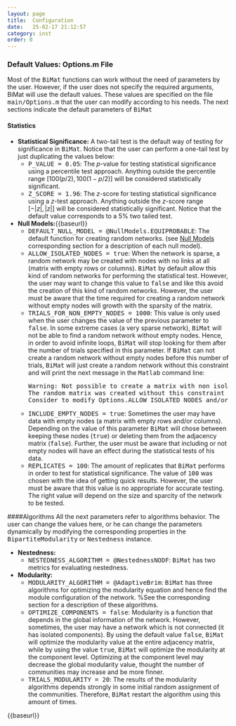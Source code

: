 ```yaml
---
layout: page
title:  Configuration
date:   25-02-17 21:12:57
category: inst
order: 0
---
```

 
### Default Values: Options.m File

Most of the <tt>BiMat</tt> functions can work without the need of parameters by the user. However, if the user does
not specify the required arguments, BiMat will use the default values. These values
are specified on the file <tt>main/Options.m</tt> that the user can modify according to his needs. The next sections indicate
the default parameters of <tt>BiMat</tt>

#### Statistics

* **Statistical Significance:** A two-tail test is the default way of testing for
significance in <tt>BiMat</tt>. Notice that the user can perform a one-tail test by just duplicating 
the values below:
  * <tt>P_VALUE = 0.05</tt>: The $p$-value for testing statistical significance using a percentile test approach.
	Anything outside the percentile range $[100(p/2), 100(1-p/2)]$ will be considered statistically significant.
  * <tt>Z_SCORE = 1.96</tt>: The $z$-score for testing statistical significance using a $z$-test approach.
	Anything outside the $z$-score range $[-|z|,|z|]$ will be considered statistically significant. Notice that the default value
	corresponds to a 5% two tailed test.
* **Null Models:**{{baseurl}}
  * <tt>DEFAULT_NULL_MODEL = @NullModels.EQUIPROBABLE</tt>: The default function for creating random
	networks. (see [Null Models](/BiMat/stats/null_models.html) corresponding section for a description of each null model).
  * <tt>ALLOW_ISOLATED_NODES = true</tt>: When the network is sparse, a random network may be created
	with nodes with no links at all (matrix with empty rows or columns). <tt>BiMat</tt> by default allow
	this kind of random networks for performing the statistical test. However, the user may want to
	change this value to <tt>false</tt> and like this avoid the creation of this kind of random networks.
	However, the user must be aware that the time required for creating a random network without empty nodes 
	will growth with the sparsity of the matrix.
  * <tt>TRIALS_FOR_NON_EMPTY_NODES = 1000</tt>: This value is only used when the user changes
	the value of the previous parameter to <tt>false</tt>. In some extreme cases (a very sparse network),
	<tt>BiMat</tt> will not be able to find a random network without empty nodes. Hence, in order to avoid infinite
	loops, <tt>BiMat</tt> will stop looking for them after the number of trials specified in this parameter. 
	If <tt>BiMat</tt> can not create a random network without empty nodes before this number of trials, <tt>BiMat</tt>
	will just create a random network without this constraint and will print the next message in 
	the <tt>Matlab</tt> command line:
	<pre class="codeoutput">
	Warning: Not possible to create a matrix with non isolated nodes.
	The random matrix was created without this constraint instead.
	Consider to modify Options.ALLOW_ISOLATED_NODES and/or Options.INCLUDE_EMPTY_NODES
	</pre>
  * <tt>INCLUDE_EMPTY_NODES = true</tt>: Sometimes the user may have data with empty nodes (a matrix
	with empty rows and/or columns). Depending on the value of this parameter <tt>BiMat</tt> will chose 
	between keeping these nodes (<tt>true</tt>)  or deleting them from the adjacency matrix (<tt>false</tt>).
	Further, the user must be aware that including or not empty nodes will have an effect during the statistical
	tests of his data.
  * <tt>REPLICATES = 100</tt>: The amount of replicates that <tt>BiMat</tt> performs in order to test
	for statistical significance. The value of <tt>100</tt> was chosen with the idea of getting quick
	results. However, the user must be aware that this value is no appropriate for accurate
	testing. The right value will depend on the size and sparcity of the network to be tested.

####Algorithms
All the next parameters refer to algorithms behavior. The user
can change the values here, or he can change the parameters dynamically by modifying the corresponding
properties in the <tt>BipartiteModularity</tt> or <tt>Nestedness</tt> instance.

* **Nestedness:**
  * <tt>NESTEDNESS_ALGORITHM = @NestednessNODF</tt>: <tt>BiMat</tt> has two metrics for evaluating
	nestedness.
* **Modularity:**
  * <tt>MODULARITY_ALGORITHM = @AdaptiveBrim</tt>: <tt>BiMat</tt> has three algorithms
	for optimizing the modularity equation and hence find the module configuration of the network. 
	%See	the corresponding section for a description of these algorithms.
  * <tt>OPTIMIZE_COMPONENTS = false</tt>: Modularity is a function that depends in the global information
	of the network. However, sometimes, the user may have a network which is not connected (it has
	isolated components). By using the default value <tt>false</tt>, <tt>BiMat</tt> will optimize the modularity
	value at the entire adjacency matrix, while by using the value <tt>true</tt>, <tt>BiMat</tt> will optimize
	the modularity at the component level. Optimizing at the component level may decrease the 
	global modularity value, thought the number of communities may increase and be more finner.
  * <tt>TRIALS_MODULARITY = 20</tt>: The results of the modularity algorithms depends strongly
	in some initial random assignment of the communities. Therefore, <tt>BiMat</tt> restart the algorithm
	using this amount of times.



{{baseurl}}
